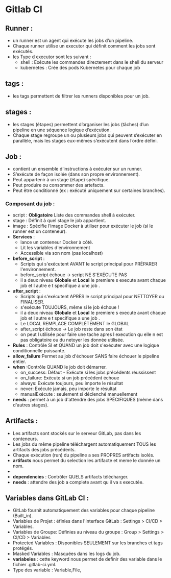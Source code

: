 # Gitlab CI
 ## Runner :
   - un runner est un agent qui exécute les jobs d’un pipeline.
   - Chaque runner utilise un executor qui définit comment les jobs sont exécutés.
   - les Type d executor sont les suivant :
     - shell : Exécute les commandes directement dans le
       shell du serveur
     - kubernetes : Crée des pods Kubernetes pour chaque job
 ## tags :
   - les tags permettent de filtrer les runners disponibles pour un job.
 ## stages :
   - les stages (étapes) permettent d’organiser les jobs (tâches) d’un pipeline en une séquence logique d’exécution.
   - Chaque stage regroupe un ou plusieurs jobs qui peuvent s’exécuter en parallèle, mais les stages eux-mêmes s’exécutent dans l’ordre défini.
 ## Job :
   - contient un ensemble d’instructions à exécuter sur un runner.
   - S’exécute de façon isolée (dans son propre environnement).
   - Peut appartenir à un stage (étape) spécifique.
   - Peut produire ou consommer des artefacts.
   - Peut être conditionné (ex : exécuté uniquement sur certaines branches).
   ### Composant du job :
   - script : **Obligatoire** Liste des commandes shell à exécuter.
   - stage : Définit à quel stage le job appartient.
   - image : Spécifie l’image Docker à utiliser pour exécuter le job (si le runner est un conteneur).
   - **Services** :  
     - lance un conteneur Docker à côté.
     -  Lit les variables d'environnement
     -  Accessible via son nom (pas localhost)
   - **before_script** : 
     - Scripts qui s'exécutent AVANT le script principal pour PRÉPARER l'environnement.
     - before_script échoue → script NE S'EXÉCUTE PAS
     - il a deux niveau **Globale** et **Local** le premiere s execute avant chaque job et l autre e t specifique a une job .
   - **after_script** :
     - Scripts qui s'exécutent APRÈS le script principal pour NETTOYER ou FINALISER.
     - s'exécute TOUJOURS, même si le job échoue !
     - il a deux niveau **Globale** et **Local** le premiere s execute avant chaque job et l autre e t specifique a une job .
     - Le LOCAL REMPLACE COMPLÈTEMENT le GLOBAL
     - after_script échoue → Le job reste dans son état
     - on peut l utilisée pour faire une tache apres l execution  qu elle n est pas obligatoire ou du netoyer les donnée utilisée.
   - **Rules** : Contrôle SI et QUAND un job doit s'exécuter avec une logique conditionnelle puissante.
   - **allow_failure**:Permet au job d'échouer SANS faire échouer le pipeline entier.
   - **when** :Contrôle QUAND le job doit démarrer.
     - on_success: Défaut - Exécute si les jobs précédents réussissent
     - on_failure: Exécute si un job précédent échoue
     - always: Exécute toujours, peu importe le résultat
     - never: Exécute jamais, peu importe le résultat
     - manualExécute : seulement si déclenché manuellement
   - **needs** : permet à un job d'attendre des jobs SPÉCIFIQUES (même dans d'autres stages).
  ## Artifacts :
   - Les artifacts sont stockés sur le serveur GitLab, pas dans les conteneurs.
   - Les jobs du même pipeline téléchargent automatiquement TOUS les artifacts des jobs précédents.
   - Chaque exécution (run) du pipeline a ses PROPRES artifacts isolés.
   - **artifacts** nous permet du selection les artifacte et meme le donnée un nom.
   - 
   - **dependencies** : Contrôler QUELS artifacts télécharger.
   - **needs** : attendre des job a complete avant qu il va s executée.
  ## Variables dans GitLab CI :
   - GitLab fournit automatiquement des variables pour chaque pipeline (Built_in).
   - Variables de Projet : éfinies dans l'interface GitLab : Settings > CI/CD > Variables.
   - Variables de Groupe: Définies au niveau du groupe : Group > Settings > CI/CD > Variables
   -  Protected Variables : Disponibles SEULEMENT sur les branches et tags protégés.
   -  Masked Variables :  Masquées dans les logs du job.
   - **variabeles** : cette keyword nous permet de definir des variable dans le fichier .gitlab-ci.yml.
   - Type des variable : Variable,File,



     
